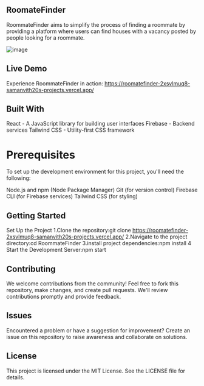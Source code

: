 ## RoomateFinder
 
RoommateFinder aims to simplify the process of finding a roommate by providing a platform where users can find houses with a vacancy posted by people looking for a roommate.

<img src="https://github.com/Samanvith20/Roomatefinder/blob/main/public/Roomatefinder.png?raw=true" alt="image"/>

 ## Live Demo

Experience RoommateFinder in action: https://roomatefinder-2xsvlmuq8-samanvith20s-projects.vercel.app/


## Built With
React - A JavaScript library for building user interfaces
Firebase - Backend services
Tailwind CSS - Utility-first CSS framework

# Prerequisites
To set up the development environment for this project, you'll need the following:

Node.js and npm (Node Package Manager)
 Git (for version control)
 Firebase CLI (for Firebase services)
Tailwind CSS (for styling)

## Getting Started
   Set Up the Project
   1.Clone the repository:git clone https://roomatefinder-2xsvlmuq8-samanvith20s-projects.vercel.app/
   2.Navigate to the project directory:cd RoommateFinder
   3.install project dependencies:npm install
   4 Start the Development Server:npm start
   ## Contributing

We welcome contributions from the community! Feel free to fork this repository, make changes, and create pull requests. We'll review contributions promptly and provide feedback.

## Issues

Encountered a problem or have a suggestion for improvement? Create an issue on this repository to raise awareness and collaborate on solutions.

## License

This project is licensed under the MIT License. See the LICENSE file for details.
